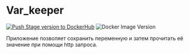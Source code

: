 # Var_keeper

[![Push Stage version to DockerHub](https://github.com/Ghoiplusplus/var_keeper/actions/workflows/staging.yml/badge.svg)](https://github.com/Ghoiplusplus/var_keeper/actions/workflows/staging.yml) ![Docker Image Version](https://img.shields.io/docker/v/ghoi/var_keeper?sort=date&label=build%20for%20commit)
 

Приложение позволяет сохранить переменную и затем прочитать её значение при помощи http запроса.
